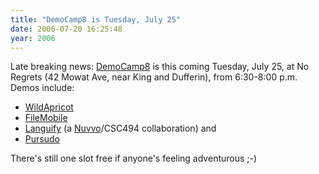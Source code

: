 ```yaml
---
title: "DemoCamp8 is Tuesday, July 25"
date: 2006-07-20 16:25:48
year: 2006
---
```

Late breaking news: <a href="http://barcamp.org/DemoCampToronto8">DemoCamp8</a> is this coming Tuesday, July 25, at No Regrets (42 Mowat Ave, near King and Dufferin), from 6:30-8:00 p.m.  Demos include:
<ul>
  <li><a href="http://wildapricot.com/">WildApricot</a></li>
  <li><a href="http://www.filemobile.com/">FileMobile</a></li>
  <li><a href="http://languify.com/">Languify</a> (a <a href="http://www.nuvvo.com/">Nuvvo</a>/CSC494 collaboration) and</li>
  <li><a href="http://www.pursudo.com/">Pursudo</a></li>
</ul>
There's still one slot free if anyone's feeling adventurous ;-)
